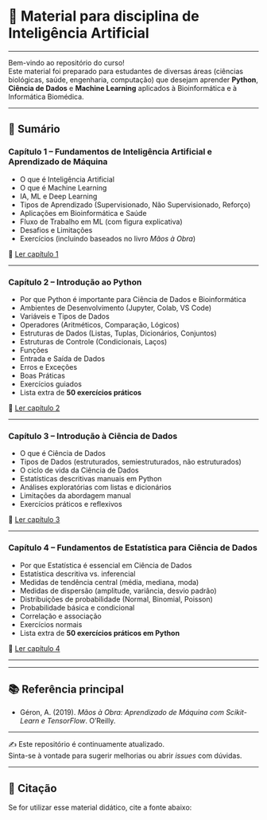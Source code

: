 # 📘 Material para disciplina de Inteligência Artificial
---

Bem-vindo ao repositório do curso!  
Este material foi preparado para estudantes de diversas áreas (ciências biológicas, saúde, engenharia, computação) que desejam aprender **Python**, **Ciência de Dados** e **Machine Learning** aplicados à Bioinformática e à Informática Biomédica.

---

## 📑 Sumário

### **Capítulo 1 – Fundamentos de Inteligência Artificial e Aprendizado de Máquina**
- O que é Inteligência Artificial  
- O que é Machine Learning  
- IA, ML e Deep Learning  
- Tipos de Aprendizado (Supervisionado, Não Supervisionado, Reforço)  
- Aplicações em Bioinformática e Saúde  
- Fluxo de Trabalho em ML (com figura explicativa)  
- Desafios e Limitações  
- Exercícios (incluindo baseados no livro *Mãos à Obra*)  

📂 [Ler capítulo 1](capitulos/c1.md)

---

### **Capítulo 2 – Introdução ao Python**
- Por que Python é importante para Ciência de Dados e Bioinformática  
- Ambientes de Desenvolvimento (Jupyter, Colab, VS Code)  
- Variáveis e Tipos de Dados  
- Operadores (Aritméticos, Comparação, Lógicos)  
- Estruturas de Dados (Listas, Tuplas, Dicionários, Conjuntos)  
- Estruturas de Controle (Condicionais, Laços)  
- Funções  
- Entrada e Saída de Dados  
- Erros e Exceções  
- Boas Práticas  
- Exercícios guiados  
- Lista extra de **50 exercícios práticos**  

📂 [Ler capítulo 2](capitulos/c2.md)

---

### **Capítulo 3 – Introdução à Ciência de Dados**
- O que é Ciência de Dados  
- Tipos de Dados (estruturados, semiestruturados, não estruturados)  
- O ciclo de vida da Ciência de Dados  
- Estatísticas descritivas manuais em Python  
- Análises exploratórias com listas e dicionários  
- Limitações da abordagem manual  
- Exercícios práticos e reflexivos  

📂 [Ler capítulo 3](capitulos/c3.md)

---

### **Capítulo 4 – Fundamentos de Estatística para Ciência de Dados**
- Por que Estatística é essencial em Ciência de Dados  
- Estatística descritiva vs. inferencial  
- Medidas de tendência central (média, mediana, moda)  
- Medidas de dispersão (amplitude, variância, desvio padrão)  
- Distribuições de probabilidade (Normal, Binomial, Poisson)  
- Probabilidade básica e condicional  
- Correlação e associação  
- Exercícios normais  
- Lista extra de **50 exercícios práticos em Python**  

📂 [Ler capítulo 4](capitulo/c4.md)

---

---

## 📚 Referência principal
- Géron, A. (2019). *Mãos à Obra: Aprendizado de Máquina com Scikit-Learn e TensorFlow*. O’Reilly.  

---

✍️ Este repositório é continuamente atualizado.  
Sinta-se à vontade para sugerir melhorias ou abrir *issues* com dúvidas.

---
## 📑 Citação
Se for utilizar esse material didático, cite a fonte abaixo:
